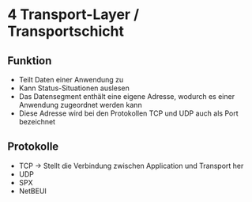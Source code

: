 # 4 Transport-Layer / Transportschicht

## Funktion

+ Teilt Daten einer Anwendung zu
+ Kann Status-Situationen auslesen
+ Das Datensegment enthält eine eigene Adresse, wodurch es einer Anwendung zugeordnet werden kann
+ Diese Adresse wird bei den Protokollen TCP und UDP auch als Port bezeichnet

## Protokolle
+ TCP -> Stellt die Verbindung zwischen Application und Transport her
+ UDP
+ SPX
+ NetBEUI